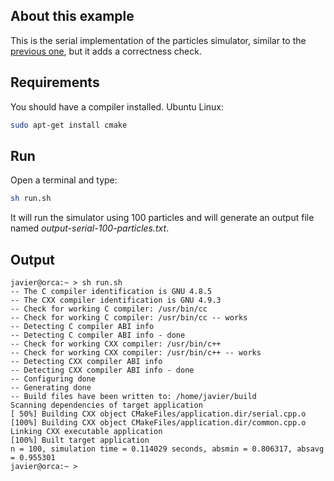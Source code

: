 ## About this example

This is the serial implementation of the particles simulator, similar to the [previous one](../01-serial-plain), but it adds a correctness check.

## Requirements

You should have a compiler installed. Ubuntu Linux:

```bash
sudo apt-get install cmake
```

## Run

Open a terminal and type:

```bash
sh run.sh
```

It will run the simulator using 100 particles and will generate an output file named _output-serial-100-particles.txt_.

##  Output

```
javier@orca:~ > sh run.sh 
-- The C compiler identification is GNU 4.8.5
-- The CXX compiler identification is GNU 4.9.3
-- Check for working C compiler: /usr/bin/cc
-- Check for working C compiler: /usr/bin/cc -- works
-- Detecting C compiler ABI info
-- Detecting C compiler ABI info - done
-- Check for working CXX compiler: /usr/bin/c++
-- Check for working CXX compiler: /usr/bin/c++ -- works
-- Detecting CXX compiler ABI info
-- Detecting CXX compiler ABI info - done
-- Configuring done
-- Generating done
-- Build files have been written to: /home/javier/build
Scanning dependencies of target application
[ 50%] Building CXX object CMakeFiles/application.dir/serial.cpp.o
[100%] Building CXX object CMakeFiles/application.dir/common.cpp.o
Linking CXX executable application
[100%] Built target application
n = 100, simulation time = 0.114029 seconds, absmin = 0.806317, absavg = 0.955301
javier@orca:~ > 

```
